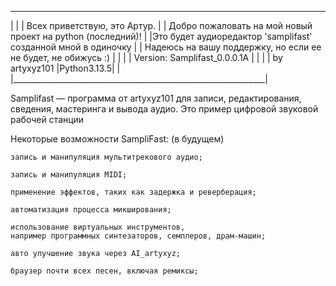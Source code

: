  _______________________________________________________________
|                                                               |
|                  Всех приветствую, это Артур.                 |
|  Добро пожаловать на мой новый проект на python (последний)!  |
|Это будет аудиоредактор 'samplifast' созданной мной в одиночку |
| Надеюсь на вашу поддержку, но если ее не будет, не обижусь :) |
|                                                               |
|                 Version: Samplifast_0.0.0.1A                  |
|                                                               |
|                        by artyxyz101          |Python3.13.5|  |
|_______________________________________________________________|




Samplifast — программа от artyxyz101 для записи, редактирования,
сведения, мастеринга и вывода аудио. Это пример цифровой звуковой
рабочей станции


Некоторые возможности SampliFast: (в будущем)

    запись и манипуляция мультитрекового аудио;

    запись и манипуляция MIDI;

    применение эффектов, таких как задержка и реверберация;

    автоматизация процесса микширования;

    использование виртуальных инструментов, 
    например программных синтезаторов, семплеров, драм-машин;

    авто улучшение звука через AI_artyxyz;

    браузер почти всех песен, включая ремиксы;


